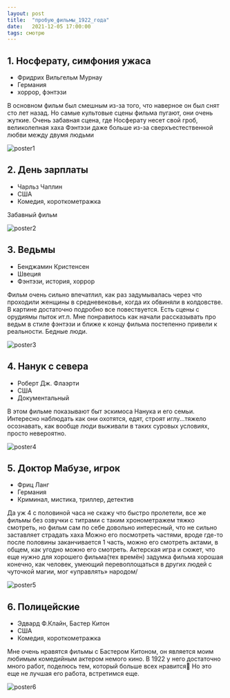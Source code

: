 ```yaml
---
layout: post
title:  "пробую_фильмы_1922_года"
date:   2021-12-05 17:00:00
tags: смотрю
---
```


## 1. Носферату, симфония ужаса
- Фридрих Вильгельм Мурнау
- Германия
- хоррор, фэнтэзи

В основном фильм был смешным из-за того, что наверное он был снят сто лет назад. Но самые культовые сцены фильма пугают, они очень жуткие. Очень забавная сцена, где Носферату несет свой гроб, великолепная хаха Фэнтэзи даже больше из-за сверхъестественной любви между двумя людьми

![poster1](https://www.film.ru/sites/default/files/movies/posters/1624601-1661826.jpeg)

## 2. День зарплаты
- Чарльз Чаплин
- США
- Комедия, короткометражка

Забавный фильм

![poster2](https://upload.wikimedia.org/wikipedia/commons/1/12/Pay_Day_%281922%29_-_3.jpg)

## 3. Ведьмы
- Бенджамин Кристенсен
- Швеция
- Фэнтэзи, история, хоррор

Фильм очень сильно впечатлил, как раз задумывалась через что проходили женщины в средневековье, когда их обвиняли в колдовстве. В картине достаточно подробно все повествуется. Есть сцены с орудиямы пыток ит.п. Мне понравилось как начали рассказывать про ведьм в стиле фэнтэзи и ближе к концу фильма постепенно привели к реальности. Бедные люди.

![poster3](https://m.media-amazon.com/images/I/51YsVH3DRjL.jpg)

## 4. Нанук с севера
- Роберт Дж. Флаэрти
- США
- Документальный

В этом фильме показывают быт эскимоса Нанука и его семьи. Интересно наблюдать как они охотятся, едят, строят иглу...тяжело осознавать, как вообще люди выживали в таких суровых условиях, просто невероятно.

![poster4](https://m.media-amazon.com/images/I/51in4IOgpwL._AC_.jpg)

## 5. Доктор Мабузе, игрок
- Фриц Ланг
- Германия
- Криминал, мистика, триллер, детектив

Да уж 4 с половиной часа не скажу что быстро пролетели, все же фильмы без озвучки с титрами с таким хронометражем тяжко смотреть, но фильм сам по себе довольно интересный, что не сильно заставляет страдать хаха Можно его посмотреть частями, вроде где-то после половины заканчивается 1 часть, можно его смотреть актами, в общем, как угодно можно его смотреть. Актерская игра и сюжет, что еще нужно для хорошего фильма(тех времён) задумка фильма хорошая конечно, как человек, умеющий перевоплощаться в других людей с чуточкой магии, мог «управлять» народом/

![poster5](https://m.media-amazon.com/images/M/MV5BMjEwMzk5MTI1MV5BMl5BanBnXkFtZTgwNDY1MTA5MTE@._V1_FMjpg_UX1000_.jpg)

## 6. Полицейские
- Эдвард Ф.Клайн, Бастер Китон
- США
- Комедия, короткометражка

Мне очень нравятся фильмы с Бастером Китоном, он является моим любимым комедийным актером немого кино. В 1922 у него достаточно много работ, поделюсь тем, который больше всех нравится🌝 Но это еще не лучшая его работа, встретимся еще.

![poster6](https://m.media-amazon.com/images/M/MV5BMzg4MGI0NWMtYzBmOS00NjVmLWFkMDUtZWY4NTU5MjJlMzcwXkEyXkFqcGdeQXVyNDE5MTU2MDE@._V1_.jpg)
